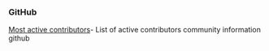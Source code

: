 
### GitHub

[Most active contributors](https://commits.top/)- List of active contributors community information github

